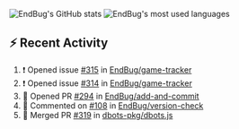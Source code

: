 ![EndBug's GitHub stats](https://github-readme-stats.vercel.app/api?username=endbug&show_icons=true&theme=dark)
![EndBug's most used languages](https://github-readme-stats.vercel.app/api/top-langs/?username=endbug&layout=compact&theme=dark)

## ⚡ Recent Activity

<!--START_SECTION:activity-->
1. ❗️ Opened issue [#315](https://github.com//EndBug/game-tracker/issues/315) in [EndBug/game-tracker](https://github.com//EndBug/game-tracker)
2. ❗️ Opened issue [#314](https://github.com//EndBug/game-tracker/issues/314) in [EndBug/game-tracker](https://github.com//EndBug/game-tracker)
3. 💪 Opened PR [#294](https://github.com//EndBug/add-and-commit/pull/294) in [EndBug/add-and-commit](https://github.com//EndBug/add-and-commit)
4. 💬 Commented on [#108](https://github.com//EndBug/version-check/issues/108) in [EndBug/version-check](https://github.com//EndBug/version-check)
5. 🎉 Merged PR [#319](https://github.com//dbots-pkg/dbots.js/pull/319) in [dbots-pkg/dbots.js](https://github.com//dbots-pkg/dbots.js)
<!--END_SECTION:activity-->
